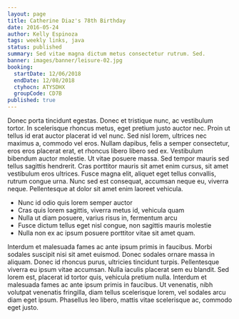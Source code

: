 ```yaml
---
layout: page
title: Catherine Diaz's 78th Birthday
date: 2016-05-24
author: Kelly Espinoza
tags: weekly links, java
status: published
summary: Sed vitae magna dictum metus consectetur rutrum. Sed.
banner: images/banner/leisure-02.jpg
booking:
  startDate: 12/06/2018
  endDate: 12/08/2018
  ctyhocn: ATYSDHX
  groupCode: CD7B
published: true
---
```

Donec porta tincidunt egestas. Donec et tristique nunc, ac vestibulum tortor. In scelerisque rhoncus metus, eget pretium justo auctor nec. Proin ut tellus id erat auctor placerat id vel nunc. Sed nisl lorem, ultrices nec maximus a, commodo vel eros. Nullam dapibus, felis a semper consectetur, eros eros placerat erat, et rhoncus libero libero sed ex. Vestibulum bibendum auctor molestie. Ut vitae posuere massa. Sed tempor mauris sed tellus sagittis hendrerit. Cras porttitor mauris sit amet enim cursus, sit amet vestibulum eros ultrices. Fusce magna elit, aliquet eget tellus convallis, rutrum congue urna. Nunc sed est consequat, accumsan neque eu, viverra neque. Pellentesque at dolor sit amet enim laoreet vehicula.

* Nunc id odio quis lorem semper auctor
* Cras quis lorem sagittis, viverra metus id, vehicula quam
* Nulla ut diam posuere, varius risus in, fermentum arcu
* Fusce dictum tellus eget nisl congue, non sagittis mauris molestie
* Nulla non ex ac ipsum posuere porttitor vitae sit amet quam.

Interdum et malesuada fames ac ante ipsum primis in faucibus. Morbi sodales suscipit nisi sit amet euismod. Donec sodales ornare massa in aliquam. Donec id rhoncus purus, ultricies tincidunt turpis. Pellentesque viverra eu ipsum vitae accumsan. Nulla iaculis placerat sem eu blandit. Sed lorem est, placerat id tortor quis, vehicula pretium nulla. Interdum et malesuada fames ac ante ipsum primis in faucibus. Ut venenatis, nibh volutpat venenatis fringilla, diam tellus scelerisque lorem, vel sodales arcu diam eget ipsum. Phasellus leo libero, mattis vitae scelerisque ac, commodo eget justo.
